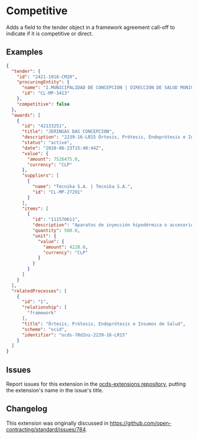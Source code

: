# Competitive

Adds a field to the tender object in a framework agreement call-off to indicate if it is competitive or direct.

## Examples

```json
{
  "tender": {
    "id": "2421-1016-CM20",
    "procuringEntity": {
      "name": "I.MUNICIPALIDAD DE CONCEPCION | DIRECCION DE SALUD MUNICIPAL DE CONCEPCION",
      "id": "CL-MP-3413"
    },
    "competitive": false
  },
  "awards": [
    {
      "id": "42133251",
      "title": "JERINGAS DAS CONCEPCION",
      "description": "2239-16-LR15 Órtesis, Prótesis, Endoprótesis e Insumos de Salud. FINANCIAMIENTO: 215.22.04.005.001 SP 28 SE SOLICITA LA ACEPTACIÓN DE ESTA ORCOM A TRAVÉS DE LA PLATAFORMA MERCADO PUBLICO ANTES DE REALIZAR LA ENTREGA DEL BIEN O SERVICIO",
      "status": "active",
      "date": "2020-06-23T15:40:44Z",
      "value": {
        "amount": 7526475.0,
        "currency": "CLP"
      },
      "suppliers": [
        {
          "name": "Tecnika S.A. | Tecnika S.A.",
          "id": "CL-MP-27291"
        }
      ],
      "items": [
        {
          "id": "111570611",
          "description": "Aparatos de inyección hipodérmica o accesorios(1391678 )JERINGA HIPODERMICA CONTROLADA VENOTEK 10ML LUER LOCK CON AGUJA 21GX1 1/2 100 UNIDADES 1418179",
          "quantity": 500.0,
          "unit": {
            "value": {
              "amount": 4228.0,
              "currency": "CLP"
            }
          }
        }
      ]
    }
  ],
  "relatedProcesses": [
    {
      "id": "1",
      "relationship": [
        "framework"
      ],
      "title": "Órtesis, Prótesis, Endoprótesis e Insumos de Salud",
      "scheme": "ocid",
      "identifier": "ocds-70d2nz-2239-16-LR15"
    }
  ]
}
```

## Issues

Report issues for this extension in the [ocds-extensions repository](https://github.com/open-contracting/ocds-extensions/issues), putting the extension's name in the issue's title.

## Changelog

This extension was originally discussed in <https://github.com/open-contracting/standard/issues/784>.
